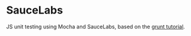 SauceLabs
=========

JS unit testing using Mocha and SauceLabs, based on the [grunt tutorial](https://saucelabs.com/docs/javascript-unit-testing-tutorial). 
